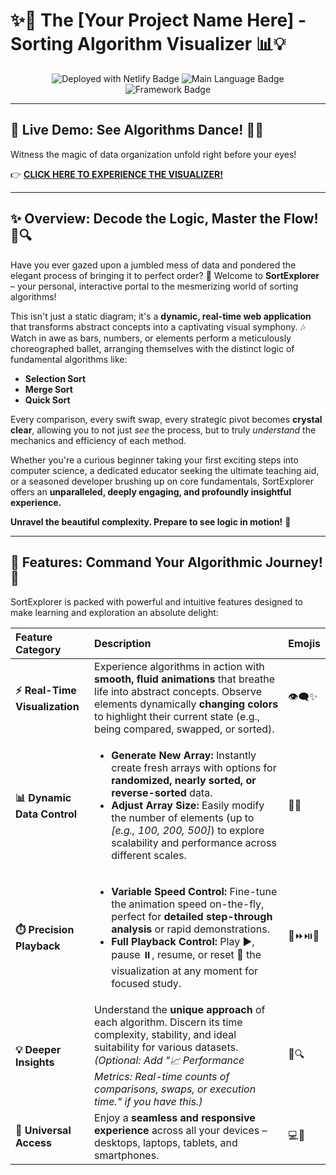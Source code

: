 # ✨🚀 The [Your Project Name Here] - Sorting Algorithm Visualizer 📊💡

<p align="center">
  <img src="https://img.shields.io/badge/Deployed%20with-Netlify-00C7B7?style=for-the-badge&logo=netlify&logoColor=white" alt="Deployed with Netlify Badge"/>
  <img src="https://img.shields.io/badge/Language-[Your_Main_Language]-blue?style=for-the-badge&logo=[logo_name]" alt="Main Language Badge"/>
  <img src="https://img.shields.io/badge/Framework-[Your_Framework]-blueviolet?style=for-the-badge&logo=[logo_name]" alt="Framework Badge"/>
</p>

---

## 🌟 Live Demo: See Algorithms Dance! 🕺💃

Witness the magic of data organization unfold right before your eyes!

👉 **[CLICK HERE TO EXPERIENCE THE VISUALIZER!](https://sortexplorer.netlify.app)**

---

## ✨ Overview: Decode the Logic, Master the Flow! 🧠🔍

Have you ever gazed upon a jumbled mess of data and pondered the elegant process of bringing it to perfect order? 🤔 Welcome to **SortExplorer** – your personal, interactive portal to the mesmerizing world of sorting algorithms!

This isn't just a static diagram; it's a **dynamic, real-time web application** that transforms abstract concepts into a captivating visual symphony. 🎶 Watch in awe as bars, numbers, or elements perform a meticulously choreographed ballet, arranging themselves with the distinct logic of fundamental algorithms like:

* **Selection Sort**
* **Merge Sort**
* **Quick Sort**

Every comparison, every swift swap, every strategic pivot becomes **crystal clear**, allowing you to not just *see* the process, but to truly *understand* the mechanics and efficiency of each method.

Whether you're a curious beginner taking your first exciting steps into computer science, a dedicated educator seeking the ultimate teaching aid, or a seasoned developer brushing up on core fundamentals, SortExplorer offers an **unparalleled, deeply engaging, and profoundly insightful experience.**

**Unravel the beautiful complexity. Prepare to see logic in motion!** 🚀

---

## 🎨 Features: Command Your Algorithmic Journey! 🚀

SortExplorer is packed with powerful and intuitive features designed to make learning and exploration an absolute delight:

| Feature Category        | Description                                                                                                                                                                                            | Emojis        |
| :---------------------- | :----------------------------------------------------------------------------------------------------------------------------------------------------------------------------------------------------- | :------------ |
| **⚡ Real-Time Visualization** | Experience algorithms in action with **smooth, fluid animations** that breathe life into abstract concepts. Observe elements dynamically **changing colors** to highlight their current state (e.g., being compared, swapped, or sorted). | 👁️‍🗨️✨            |
| **📊 Dynamic Data Control** | <ul><li>**Generate New Array:** Instantly create fresh arrays with options for **randomized, nearly sorted, or reverse-sorted** data.</li><li>**Adjust Array Size:** Easily modify the number of elements (up to *[e.g., 100, 200, 500]*) to explore scalability and performance across different scales.</li></ul> | 🎲📏             |
| **⏱️ Precision Playback** | <ul><li>**Variable Speed Control:** Fine-tune the animation speed on-the-fly, perfect for **detailed step-through analysis** or rapid demonstrations.</li><li>**Full Playback Control:** Play ▶️, pause ⏸️, resume, or reset 🔄 the visualization at any moment for focused study.</li></ul> | 🐢⏩⏯️🔄     |
| **💡 Deeper Insights** | Understand the **unique approach** of each algorithm. Discern its time complexity, stability, and ideal suitability for various datasets. *(Optional: Add "📈 Performance Metrics: Real-time counts of comparisons, swaps, or execution time." if you have this.)* | 🤔🔍             |
| **📱 Universal Access** | Enjoy a **seamless and responsive experience** across all your devices – desktops, laptops, tablets, and smartphones.                                                                                     | 💻📱            |


